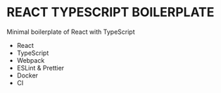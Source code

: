 # REACT TYPESCRIPT BOILERPLATE

Minimal boilerplate of React with TypeScript
- React
- TypeScript
- Webpack
- ESLint & Prettier
- Docker
- CI